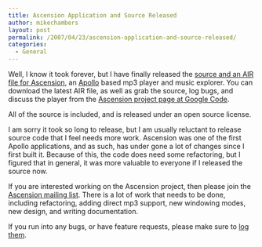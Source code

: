 ```yaml
---
title: Ascension Application and Source Released
author: mikechambers
layout: post
permalink: /2007/04/23/ascension-application-and-source-released/
categories:
  - General
---
```



Well, I know it took forever, but I have finally released the [source and an AIR file for Ascension][1], an [Apollo][2] based mp3 player and music explorer. You can download the latest AIR file, as well as grab the source, log bugs, and discuss the player from the [Ascension project page at Google Code][1].

All of the source is included, and is released under an open source license.  
<!--more-->

  
I am sorry it took so long to release, but I am usually reluctant to release source code that I feel needs more work. Ascension was one of the first Apollo applications, and as such, has under gone a lot of changes since I first built it. Because of this, the code does need some refactoring, but I figured that in general, it was more valuable to everyone if I released the source now.

If you are interested working on the Ascension project, then please join the [Ascension mailing list][3]. There is a lot of work that needs to be done, including refactoring, adding direct mp3 support, new windowing modes, new design, and writing documentation.

If you run into any bugs, or have feature requests, please make sure to [log them][4].

 [1]: http://code.google.com/p/ascensionplayer/
 [2]: http://www.adobe.com/go/apollo
 [3]: http://groups.google.com/group/ascensionplayer
 [4]: http://code.google.com/p/ascensionplayer/issues/list